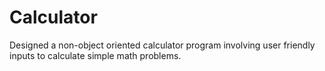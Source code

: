 # Calculator

Designed a non-object oriented calculator program involving user friendly inputs to calculate simple math problems.
